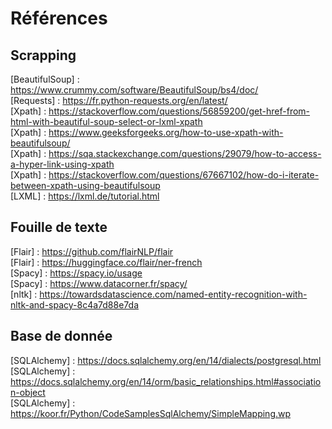# Références

## Scrapping
[BeautifulSoup] : https://www.crummy.com/software/BeautifulSoup/bs4/doc/  
[Requests] : https://fr.python-requests.org/en/latest/  
[Xpath] : https://stackoverflow.com/questions/56859200/get-href-from-html-with-beautiful-soup-select-or-lxml-xpath  
[Xpath] : https://www.geeksforgeeks.org/how-to-use-xpath-with-beautifulsoup/  
[Xpath] : https://sqa.stackexchange.com/questions/29079/how-to-access-a-hyper-link-using-xpath  
[Xpath] : https://stackoverflow.com/questions/67667102/how-do-i-iterate-between-xpath-using-beautifulsoup  
[LXML] : https://lxml.de/tutorial.html

## Fouille de texte
[Flair] : https://github.com/flairNLP/flair  
[Flair] : https://huggingface.co/flair/ner-french  
[Spacy] : https://spacy.io/usage  
[Spacy] : https://www.datacorner.fr/spacy/  
[nltk] : https://towardsdatascience.com/named-entity-recognition-with-nltk-and-spacy-8c4a7d88e7da  

## Base de donnée
[SQLAlchemy] : https://docs.sqlalchemy.org/en/14/dialects/postgresql.html  
[SQLAlchemy] : https://docs.sqlalchemy.org/en/14/orm/basic_relationships.html#association-object  
[SQLAlchemy] : https://koor.fr/Python/CodeSamplesSqlAlchemy/SimpleMapping.wp  
